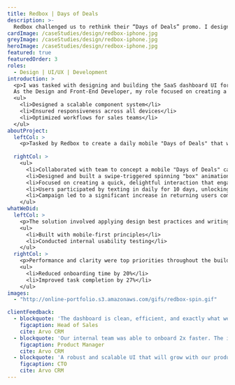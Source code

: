 ```yaml
---
title: Redbox | Days of Deals
description: >-
  Redbox challenged us to rethink their “Days of Deals” promo. I designed and built a swipeable CSS3 box that revealed daily prizes, replacing their static SMS approach. The interactive experience drove a notable spike in user engagement and repeat visits.
cardImage: /caseStudies/design/redbox-iphone.jpg
greyImage: /caseStudies/design/redbox-iphone.jpg
heroImage: /caseStudies/design/redbox-iphone.jpg
featured: true              
featuredOrder: 3
roles:
  - Design | UI/UX | Development
introduction: >
  <p>I was tasked with designing and building the SaaS dashboard UI for Arvo CRM, a customer relationship management platform. 
  As the Design and Front-End Developer, my role focused on creating a clean, intuitive, and highly functional user interface.</p>
  <ul>
    <li>Designed a scalable component system</li>
    <li>Ensured responsiveness across all devices</li>
    <li>Optimized workflows for sales teams</li>
  </ul>
aboutProject:
  leftCol: >
    <p>Tasked by Redbox to create a daily mobile "Days of Deals" that would reveal codes to win free rentals. Myself and team ideated on how the box would work on mobile. We wanted to create a quick experience that provided suprise and delight. Users texted in daily for 10 days to get a chance to spin the box and be rewarded with codes or a prize. I was tasked with prototyping and eventually building the pure CSS3 "box" that spun when the user swiped. Redbox saw a huge jump in returning customers during the ten days of deals as compared to thier original method which was puretly just a SMS message with the code.</p>
  
  rightCol: >
    <ul>
      <li>Collaborated with team to concept a mobile "Days of Deals" campaign for Redbox, delivering daily surprise rewards.</li>
      <li>Designed and built a swipe-triggered spinning "box" animation using pure CSS3 for a seamless mobile experience.</li>
      <li>Focused on creating a quick, delightful interaction that engaged users beyond standard SMS promotions.</li>
      <li>Users participated by texting in daily for 10 days, unlocking codes or prizes through an interactive UI.</li>
      <li>Campaign led to a significant increase in returning users compared to Redbox’s previous SMS-only approach.</li>
    </ul>
whatWeDid:
  leftCol: >
    <p>The solution involved applying design best practices and writing clean front-end code.</p>
    <ul>
      <li>Built with mobile-first principles</li>
      <li>Conducted internal usability testing</li>
    </ul>
  rightCol: >
    <p>Performance and clarity were top priorities throughout the build.</p>
    <ul>
      <li>Reduced onboarding time by 20%</li>
      <li>Improved task completion by 27%</li>
    </ul>
images:
  - "http://online-portfolio.s3.amazonaws.com/gifs/redbox-spin.gif"

clientFeedback:
  - blockquote: 'The dashboard is clean, efficient, and exactly what we needed. It streamlined our workflow, increased team productivity, and allowed us to focus more on strategic tasks.'
    figcaption: Head of Sales
    cite: Arvo CRM
  - blockquote: 'Our internal team was able to onboard 2x faster. The interface is intuitive, the setup was seamless, and the support materials helped us hit the ground running.'
    figcaption: Product Manager
    cite: Arvo CRM
  - blockquote: 'A robust and scalable UI that will grow with our product. The flexible components and thoughtful design ensure long-term maintainability and expansion.'
    figcaption: CTO
    cite: Arvo CRM
---
```

